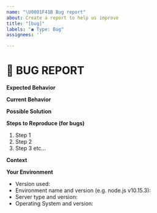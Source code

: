 ```yaml
---
name: "\U0001F41B Bug report"
about: Create a report to help us improve
title: "[bug]"
labels: "◼ Type: Bug"
assignees: ''

---
```


# 🐛 BUG REPORT 
<!--
PLEASE DON'T DISCLOSE SECURITY-RELATED ISSUES PUBLICLY.
If you discover a security vulnerability, please send an e-mail to security@xcash.foundation.
All security vulnerabilities will be promptly addressed.
-->

<!-- Provide a quick and comprehensive summary of the issue in the Title above -->
<!-- Example: bug: wallet balance doesn't display properly -->

**Expected Behavior**

<!-- Tell us what should happen -->

**Current Behavior**

<!-- Tell us what happens instead of the expected behavior -->

**Possible Solution**

<!-- Not obligatory, but suggest a fix/reason for the bug -->

**Steps to Reproduce (for bugs)**

<!-- Provide a link to a live example, or an unambiguous set of steps to -->
<!-- reproduce this bug. Include code to reproduce, if relevant, or screenshots -->

1. Step 1
2. Step 2
3. Step 3 etc...

**Context**

<!-- How has this issue affected you? What are you trying to accomplish? -->
<!-- Providing context helps us come up with a solution that is most useful in the real world -->

**Your Environment**

<!-- Include as many relevant details about the environment you experienced the bug in -->

- Version used:
- Environment name and version (e.g. node.js v10.15.3):
- Server type and version:
- Operating System and version:
